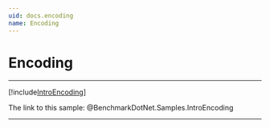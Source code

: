 ```yaml
---
uid: docs.encoding
name: Encoding
---
```


# Encoding

---

[!include[IntroEncoding](../samples/IntroEncoding.md)]

The link to this sample: @BenchmarkDotNet.Samples.IntroEncoding

---